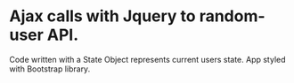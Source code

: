 # Ajax calls with Jquery to random-user API. 
Code written with a State Object represents current users state. App styled with Bootstrap library.
